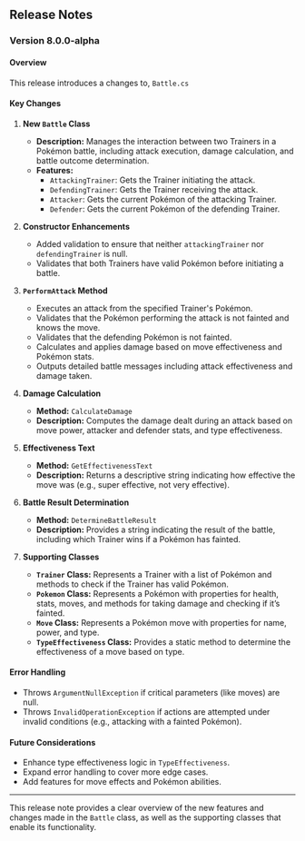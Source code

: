 ## Release Notes

### Version 8.0.0-alpha

#### Overview

This release introduces a changes to, `Battle.cs`

#### Key Changes

1. **New `Battle` Class**
   - **Description:** Manages the interaction between two Trainers in a Pokémon battle, including attack execution, damage calculation, and battle outcome determination.
   - **Features:**
     - `AttackingTrainer`: Gets the Trainer initiating the attack.
     - `DefendingTrainer`: Gets the Trainer receiving the attack.
     - `Attacker`: Gets the current Pokémon of the attacking Trainer.
     - `Defender`: Gets the current Pokémon of the defending Trainer.

2. **Constructor Enhancements**
   - Added validation to ensure that neither `attackingTrainer` nor `defendingTrainer` is null.
   - Validates that both Trainers have valid Pokémon before initiating a battle.

3. **`PerformAttack` Method**
   - Executes an attack from the specified Trainer's Pokémon.
   - Validates that the Pokémon performing the attack is not fainted and knows the move.
   - Validates that the defending Pokémon is not fainted.
   - Calculates and applies damage based on move effectiveness and Pokémon stats.
   - Outputs detailed battle messages including attack effectiveness and damage taken.

4. **Damage Calculation**
   - **Method:** `CalculateDamage`
   - **Description:** Computes the damage dealt during an attack based on move power, attacker and defender stats, and type effectiveness.

5. **Effectiveness Text**
   - **Method:** `GetEffectivenessText`
   - **Description:** Returns a descriptive string indicating how effective the move was (e.g., super effective, not very effective).

6. **Battle Result Determination**
   - **Method:** `DetermineBattleResult`
   - **Description:** Provides a string indicating the result of the battle, including which Trainer wins if a Pokémon has fainted.

7. **Supporting Classes**
   - **`Trainer` Class:** Represents a Trainer with a list of Pokémon and methods to check if the Trainer has valid Pokémon.
   - **`Pokemon` Class:** Represents a Pokémon with properties for health, stats, moves, and methods for taking damage and checking if it’s fainted.
   - **`Move` Class:** Represents a Pokémon move with properties for name, power, and type.
   - **`TypeEffectiveness` Class:** Provides a static method to determine the effectiveness of a move based on type.

#### Error Handling

- Throws `ArgumentNullException` if critical parameters (like moves) are null.
- Throws `InvalidOperationException` if actions are attempted under invalid conditions (e.g., attacking with a fainted Pokémon).

#### Future Considerations

- Enhance type effectiveness logic in `TypeEffectiveness`.
- Expand error handling to cover more edge cases.
- Add features for move effects and Pokémon abilities.

---

This release note provides a clear overview of the new features and changes made in the `Battle` class, as well as the supporting classes that enable its functionality.